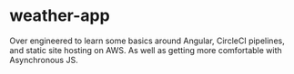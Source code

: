 # weather-app
Over engineered to learn some basics around Angular, CircleCI pipelines, and static site hosting on AWS. As well as getting more comfortable with Asynchronous JS.  
